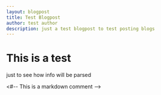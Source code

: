```yaml
---
layout: blogpost
title: Test Blogpost
author: test author
description: just a test blogpost to test posting blogs
---
```


# This is a test

just to see how info will be parsed

<#-- This is a markdown comment -->
